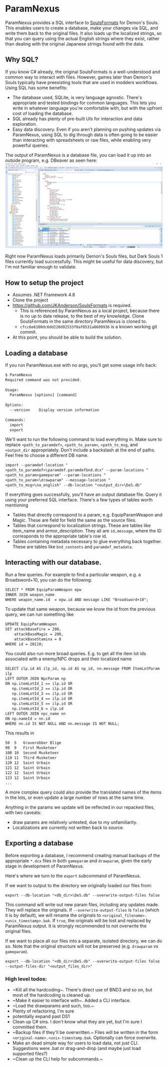 # ParamNexus
ParamNexus provides a SQL interface to [SoulsFormats](https://github.com/JKAnderson/SoulsFormats) for Demon's Souls. This enables users to create a database, make your changes via SQL, and write them back to the original files. It also loads up the localized strings, so that you can query using the actual English strings where they exist, rather than dealing with the original Japanese strings found with the data.

## Why SQL?
If you know C# already, the original SoulsFormats is a well-understood and common way to interact with files. However, games later than Demon's Souls typically have preexisting tools that are used in modders workflows. Using SQL has some benefits:

* The database used, SQLite, is very language agnostic. There's appropriate and tested bindings for common languages. This lets you write in whatever language you're comfortable with, but with the upfront cost of loading the database.
* SQL already has plenty of pre-built UIs for interaction and data exploration.
* Easy data discovery. Even if you aren't planning on pushing updates via ParamNexus, using SQL to dig through data is often going to be easier than interacting with spreadsheets or raw files, while enabling very powerful queries.

The output of ParamNexus is a database file, you can load it up into an outside program, e.g. DBeaver as seen here:
![Querying for NPCs associated with item lots](/img/dbeaver_img.png?raw=true)

Right now ParamNexus loads primarily Demon's Souls files, but Dark Souls 1 files currently load successfully. This might be useful for data discovery, but I'm not familiar enough to validate.

## How to setup the project
* Assumes .NET Framework 4.8
* Clone the project
* https://github.com/JKAnderson/SoulsFormats is required.
  * This is referenced by ParamNexus as a local project, because there is no up to date release, to the best of my knowledge. Clone SoulsFormats in the same directory ParamNexus is cloned to.
  * `cfcc6e6100dc6dd220d92533f8af8531a8689936` is a known working git commit.
* At this point, you should be able to build the solution.

## Loading a database
If you run ParamNexus.exe with no args, you'll get some usage info back:
```
$ ParamNexus
Required command was not provided.

Usage:
  ParamNexus [options] [command]

Options:
  --version    Display version information

Commands:
  import
  export
```

We'll want to run the following command to load everything in. Make sure to replace `<path_to_paramdef>`, `<path_to_param>`, `<path_to_msg`, and `<output_dir` appropriately. Don't include a backslash at the end of paths. Feel free to choose a different DB name.
```
import --paramdef-location "<path_to_paramdef>\paramdef.paramdefbnd.dcx" --param-locations "<path_to_param>gameparam" --param-locations "<path_to_param>\drawparam" --message-location "<path_to_msg>\na_english" --db-location "<output_dir>\DeS.db"
```

If everything goes successfully, you'll have an output database file.  Query it using your preferred SQL interface.  There's a few types of tables worth mentioning
* Tables that directly correspond to a param, e.g. EquipParamWeapon and Magic. These are field for field the same as the source files.
* Tables that correspond to localization strings. These are tables like item_name and armor_description. They all are `id,message`, where the ID corresponds to the appropriate table's row id.
* Tables containing metadata necessary to glue everything back together. These are tables like `bnd_contents` and `paramdef_metadata`.

## Interacting with our database.
Run a few queries. For example to find a particular weapon, e.g. a Broadsword+10, you can do the following:
```
SELECT * FROM EquipParamWeapon epw
INNER JOIN weapon_name 
WHERE weapon_name.id  = epw.id AND message LIKE "Broadsword+10";
```

To update that same weapon, because we know the id from the previous query, we can run something like
```
UPDATE EquipParamWeapon
SET attackBaseFire = 200,
	attackBaseMagic = 200,
	attackBaseStamina = 0
WHERE id = 20110;
```

You could also run more broad queries. E.g. to get all the item lot ids associated with a enemy/NPC drops and their localized name
```
SELECT ilp.id AS ilp_id, np.id AS np_id, nn.message FROM ItemLotParam ilp
LEFT OUTER JOIN NpcParam np
ON np.itemLotId_1 == ilp.id OR 
   np.itemLotId_2 == ilp.id OR 
   np.itemLotId_3 == ilp.id OR 
   np.itemLotId_4 == ilp.id OR 
   np.itemLotId_5 == ilp.id OR 
   np.itemLotId_6 = ilp.id
LEFT OUTER JOIN npc_name nn
ON np.nameId = nn.id
WHERE nn.id IS NOT NULL AND nn.message IS NOT NULL;
```

This results in
```
50	5	Graverobber Blige
90	9	First Musketeer
100	10	Second Musketeer
110	11	Third Musketeer
120	12	Saint Urbain
121	12	Saint Urbain
122	12	Saint Urbain
123	12	Saint Urbain
...
```

A more complex query could also provide the translated names of the items in the lots, or even update a large number of rows at the same time.

Anything in the params we update will be reflected in our repacked files, with two caveats:
* draw params are relatively untested, due to my unfamiliarity.
* Localizations are currently not written back to source.

## Exporting a database
Before exporting a database, I recommend creating manual backups of the appropriate `*.dcx` files in both `gameparam` and `drawparam`, given the early stage in development of ParamNexus.

Here's where we turn to the `export` subcommand of ParamNexus.

If we want to output to the directory we originally loaded our files from:
```
export --db-location "<db_dir>\DeS.db" --overwrite-output-files false
```

This command will write out new param files, including any updates made. They will replace the originals. If `--overwrite-output-files` is `false` (which it is by default), we will rename the originals to `<original_filename>.<unix_timestamp>.bak`. If `true`, the originals will be lost and replaced by ParamNexus output. It is strongly recommended to not overwrite the original files.

If we want to place all our files into a separate, isolated directory, we can do so. Note that the original structure will not be preserved (e.g. `drawparam` vs `gameparam`).
```
export --db-location "<db_dir>\DeS.db" --overwrite-output-files false --output-files-dir "<output_files_dir>"
```

### High level todos:
* ~Kill all the hardcoding~. There's direct use of BND3 and so on, but most of the hardcoding is cleaned up.
* ~Make it easier to interface with~. Added a CLI interface. 
* ~Load the drawparams and such, too.~
* Plenty of refactoring, I'm sure
* potentially expand past DS1
* Clean up C# sins. I don't know what they are yet, but I'm sure I committed them.
* ~Backup files if they'll be overwritten.~ Files will be written in the form `<original-name>.<unix-timestamp.bak`. Optionally can force overwrite.
* Make an dead simple way for users to load data, not just CLI. Suggestions were .bat or drag-and-drop (and maybe just load supported files?)
* ~Clean up the CLI help for subcommands.~
